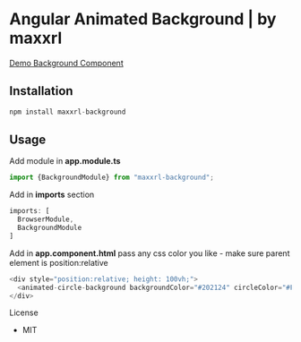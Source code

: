 # Angular Animated Background | by maxxrl
[Demo Background Component](https://maxxrl.github.io/background-demo/)

## Installation

```javascript
npm install maxxrl-background
```

## Usage
Add module in **app.module.ts**

```javascript
import {BackgroundModule} from "maxxrl-background";
```
Add in **imports** section

```javascript
imports: [
  BrowserModule,
  BackgroundModule
]
```
Add in **app.component.html** pass any css color you like - make sure parent element is position:relative
```javascript
<div style="position:relative; height: 100vh;">
  <animated-circle-background backgroundColor="#202124" circleColor="#FFFFFF33"></animated-circle-background>
</div>
```

License
- MIT

